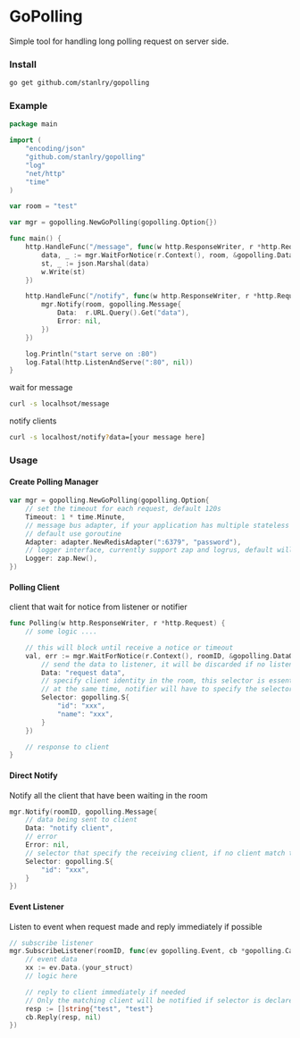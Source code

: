 GoPolling
==================
Simple tool for handling long polling request on server side.

### Install
```bash
go get github.com/stanlry/gopolling
```

### Example
```go
package main

import (
	"encoding/json"
	"github.com/stanlry/gopolling"
	"log"
	"net/http"
	"time"
)

var room = "test"

var mgr = gopolling.NewGoPolling(gopolling.Option{})

func main() {
	http.HandleFunc("/message", func(w http.ResponseWriter, r *http.Request) {
		data, _ := mgr.WaitForNotice(r.Context(), room, &gopolling.DataOption{})
		st, _ := json.Marshal(data)
		w.Write(st)
	})

	http.HandleFunc("/notify", func(w http.ResponseWriter, r *http.Request) {
		mgr.Notify(room, gopolling.Message{
			Data:  r.URL.Query().Get("data"),
			Error: nil,
		})
	})

	log.Println("start serve on :80")
	log.Fatal(http.ListenAndServe(":80", nil))
}
```
wait for message
```bash
curl -s localhsot/message
```
notify clients
```bash
curl -s localhost/notify?data=[your message here]
```

### Usage
#### Create Polling Manager
```go
var mgr = gopolling.NewGoPolling(gopolling.Option{ 
    // set the timeout for each request, default 120s   
    Timeout: 1 * time.Minute,  
    // message bus adapter, if your application has multiple stateless instances, use redis adapter
    // default use goroutine
    Adapter: adapter.NewRedisAdapter(":6379", "password"), 
    // logger interface, currently support zap and logrus, default will not log any error
    Logger: zap.New(), 
})
```

#### Polling Client
client that wait for notice from listener or notifier
```go
func Polling(w http.ResponseWriter, r *http.Request) {
    // some logic ....

    // this will block until receive a notice or timeout
    val, err := mgr.WaitForNotice(r.Context(), roomID, &gopolling.DataOption{
        // send the data to listener, it will be discarded if no listener exist
        Data: "request data",
        // specify client identity in the room, this selector is essential a string map (map[string]string)
        // at the same time, notifier will have to specify the selector as well
        Selector: gopolling.S{
            "id": "xxx",
            "name": "xxx",
        }
    })

    // response to client
}
```

#### Direct Notify
Notify all the client that have been waiting in the room
```go
mgr.Notify(roomID, gopolling.Message{
    // data being sent to client
    Data: "notify client",
    // error
    Error: nil,
    // selector that specify the receiving client, if no client match the selector, message will be discarded
    Selector: gopolling.S{
        "id": "xxx",
    }
})
```
#### Event Listener
Listen to event when request made and reply immediately if possible
```go
// subscribe listener
mgr.SubscribeListener(roomID, func(ev gopolling.Event, cb *gopolling.Callback){
    // event data
    xx := ev.Data.(your_struct)
    // logic here

    // reply to client immediately if needed
    // Only the matching client will be notified if selector is declared
    resp := []string{"test", "test"}
    cb.Reply(resp, nil)
}) 
```
